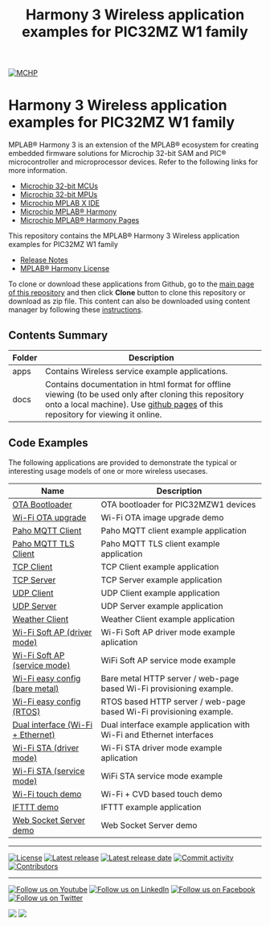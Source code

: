 ﻿---
title: Harmony 3 Wireless application examples for PIC32MZ W1 family
nav_order: 1
has_children: true
has_toc: false
---
[![MCHP](https://www.microchip.com/ResourcePackages/Microchip/assets/dist/images/logo.png)](https://www.microchip.com)

# Harmony 3 Wireless application examples for PIC32MZ W1 family

MPLAB® Harmony 3 is an extension of the MPLAB® ecosystem for creating embedded firmware solutions for Microchip 32-bit SAM and PIC® microcontroller and microprocessor devices.  Refer to the following links for more information.

- [Microchip 32-bit MCUs](https://www.microchip.com/design-centers/32-bit)
- [Microchip 32-bit MPUs](https://www.microchip.com/design-centers/32-bit-mpus)
- [Microchip MPLAB X IDE](https://www.microchip.com/mplab/mplab-x-ide)
- [Microchip MPLAB® Harmony](https://www.microchip.com/mplab/mplab-harmony)
- [Microchip MPLAB® Harmony Pages](https://microchip-mplab-harmony.github.io/)

This repository contains the MPLAB® Harmony 3 Wireless application examples for PIC32MZ W1 family

- [Release Notes](release_notes.md)
- [MPLAB® Harmony License](mplab_harmony_license.md)

To clone or download these applications from Github, go to the [main page of this repository](https://github.com/Microchip-MPLAB-Harmony/wireless_apps_pic32mzw1_wfi32e01) and then click **Clone** button to clone this repository or download as zip file.
This content can also be downloaded using content manager by following these [instructions](https://github.com/Microchip-MPLAB-Harmony/contentmanager/wiki).

## Contents Summary

| Folder     | Description                             |
| ---        | ---                                     |
| apps       | Contains Wireless service example applications. |
| docs       | Contains documentation in html format for offline viewing (to be used only after cloning this repository onto a local machine). Use [github pages](https://microchip-mplab-harmony.github.io/wireless_apps_pic32mzw1_wfi32e01/) of this repository for viewing it online. |


## Code Examples

The following applications are provided to demonstrate the typical or interesting usage models of one or more wireless usecases.

| Name | Description |
| ---- | ----------- |
|[OTA Bootloader](apps/ota_bootloader/readme.md)|OTA bootloader for PIC32MZW1 devices|
|[Wi-Fi OTA upgrade](apps/wifi_ota_app_upgrade/readme.md)|Wi-Fi OTA image upgrade demo|
|[Paho MQTT Client](apps/paho_mqtt_client/readme.md)|Paho MQTT client example application|
|[Paho MQTT TLS Client](apps/paho_mqtt_tls_client/readme.md)|Paho MQTT TLS client example application|
|[TCP Client](apps/tcp_client/readme.md)|TCP Client example application|
|[TCP Server](apps/tcp_server/readme.md)|TCP Server example application|
|[UDP Client](apps/udp_client/readme.md)|UDP Client example application|
|[UDP Server](apps/udp_server/readme.md)|UDP Server example application|
|[Weather Client](apps/weather_client/readme.md)|Weather Client example application|
|[Wi-Fi Soft AP (driver mode)](apps/wifi_ap/config_driver_readme.md)|Wi-Fi Soft AP driver mode example aplication|
|[Wi-Fi Soft AP (service mode)](apps/wifi_ap/readme.md)|WiFi Soft AP service mode example|
|[Wi-Fi easy config (bare metal)](apps/wifi_easy_config/readme.md)|Bare metal HTTP server / web-page based Wi-Fi provisioning example.|
|[Wi-Fi easy config (RTOS)](apps/wifi_easy_config/readme.md)|RTOS based HTTP server / web-page based Wi-Fi provisioning example.|
|[Dual interface (Wi-Fi + Ethernet)](apps/wifi_eth_dual_interface/readme.md)|Dual interface example application with Wi-Fi and Ethernet interfaces|
|[Wi-Fi STA (driver mode)](apps/wifi_sta/config_driver_readme.md)|Wi-Fi STA driver mode example aplication|
|[Wi-Fi STA (service mode)](apps/wifi_sta/readme.md)|WiFi STA service mode example|
|[Wi-Fi touch demo](apps/wifi_touch_demo/readme.md)|Wi-Fi + CVD based touch demo|
|[IFTTT demo](apps/ifttt/readme.md)|IFTTT example application|
|[Web Socket Server demo](apps/web_socket_server/readme.md)|Web Socket Server demo|



____

[![License](https://img.shields.io/badge/license-Harmony%20license-orange.svg)](https://github.com/Microchip-MPLAB-Harmony/wireless_apps_pic32mzw1_wfi32e01/blob/master/mplab_harmony_license.md)
[![Latest release](https://img.shields.io/github/release/Microchip-MPLAB-Harmony/wireless_apps_pic32mzw1_wfi32e01.svg)](https://github.com/Microchip-MPLAB-Harmony/wireless_apps_pic32mzw1_wfi32e01/releases/latest)
[![Latest release date](https://img.shields.io/github/release-date/Microchip-MPLAB-Harmony/wireless_apps_pic32mzw1_wfi32e01.svg)](https://github.com/Microchip-MPLAB-Harmony/wireless_apps_pic32mzw1_wfi32e01/releases/latest)
[![Commit activity](https://img.shields.io/github/commit-activity/y/Microchip-MPLAB-Harmony/wireless_apps_pic32mzw1_wfi32e01.svg)](https://github.com/Microchip-MPLAB-Harmony/wireless_apps_pic32mzw1_wfi32e01/graphs/commit-activity)
[![Contributors](https://img.shields.io/github/contributors-anon/Microchip-MPLAB-Harmony/wireless_apps_pic32mzw1_wfi32e01.svg)]()

____

[![Follow us on Youtube](https://img.shields.io/badge/Youtube-Follow%20us%20on%20Youtube-red.svg)](https://www.youtube.com/user/MicrochipTechnology)
[![Follow us on LinkedIn](https://img.shields.io/badge/LinkedIn-Follow%20us%20on%20LinkedIn-blue.svg)](https://www.linkedin.com/company/microchip-technology)
[![Follow us on Facebook](https://img.shields.io/badge/Facebook-Follow%20us%20on%20Facebook-blue.svg)](https://www.facebook.com/microchiptechnology/)
[![Follow us on Twitter](https://img.shields.io/twitter/follow/MicrochipTech.svg?style=social)](https://twitter.com/MicrochipTech)

[![](https://img.shields.io/github/stars/Microchip-MPLAB-Harmony/wireless_apps_pic32mzw1_wfi32e01.svg?style=social)]()
[![](https://img.shields.io/github/watchers/Microchip-MPLAB-Harmony/wireless_apps_pic32mzw1_wfi32e01.svg?style=social)]()